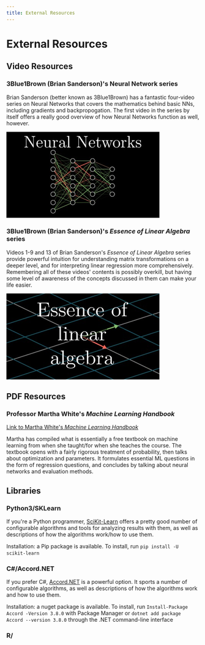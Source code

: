 ```yaml
---
title: External Resources
---
```


# External Resources
## Video Resources
### 3Blue1Brown (Brian Sanderson)'s Neural Network series
Brian Sanderson (better known as 3Blue1Brown) has a fantastic four-video series on Neural Networks that covers the mathematics behind basic NNs, including gradients and backpropogation.
The first video in the series by itself offers a really good overview of how Neural Networks function as well, however.

[![Link to 3Blue1Brown's Neural Network series](neural_network_series_thumbnail_half.jpg)](https://www.youtube.com/playlist?list=PLZHQObOWTQDNU6R1_67000Dx_ZCJB-3pi)

### 3Blue1Brown (Brian Sanderson)'s _Essence of Linear Algebra_ series
Videos 1-9 and 13 of Brian Sanderson's _Essence of Linear Algebra_ series provide powerful intuition for understanding matrix transformations on a deeper level, and for interpreting linear regression more comprehensively.
Remembering all of these videos' contents is possibly overkill, but having some level of awareness of the concepts discussed in them can make your life easier.

[![Link to 3Blue1Brown's Essence of Linear Algebra series](linear_algebra_series_thumbnail_half.jpg)](https://www.youtube.com/playlist?list=PLZHQObOWTQDPD3MizzM2xVFitgF8hE_ab)

## PDF Resources
### Professor Martha White's _Machine Learning Handbook_
[Link to Martha White's _Machine Learning Handbook_](https://marthawhite.github.io/mlcourse/notes.pdf)

Martha has compiled what is essentially a free textbook on machine learning from when she taught/for when she teaches the course.
The textbook opens with a fairly rigorous treatment of probability, then talks about optimization and parameters. It formulates essential ML questions in the form of regression questions, and concludes by talking about neural networks and evaluation methods.

## Libraries
### Python3/SKLearn
If you're a Python programmer, [SciKit-Learn](https://scikit-learn.org/stable/index.html/) offers a pretty good number of configurable algorithms and tools for analyzing results with them, as well as descriptions of how the algorithms work/how to use them.

Installation: a Pip package is available. To install, run `pip install -U scikit-learn`
### C#/Accord.NET
If you prefer C#, [Accord.NET](http://accord-framework.net/) is a powerful option. It sports a number of configurable algorithms, as well as descriptions of how the algorithms work and how to use them.

Installation: a nuget package is available. To install, run `Install-Package Accord -Version 3.8.0` with Package Manager or `dotnet add package Accord --version 3.8.0` through the .NET command-line interface
### R/
